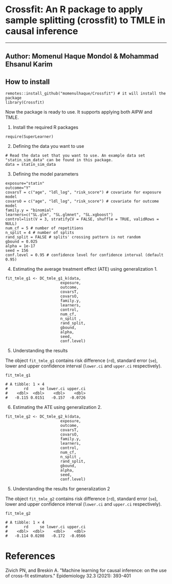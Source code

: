 # Crossfit: An R package to apply sample splitting (crossfit) to TMLE in causal inference
---
Author: Momenul Haque Mondol & Mohammad Ehsanul Karim
---

## How to install

```{r}
remotes::install_github("momenulhaque/Crossfit") # it will install the package
library(Crossfit) 
```
Now the package is ready to use. It supports applying both AIPW and TMLE. 

 1. Install the required R packages

```{r}
require(SuperLearner)
```
 
 2. Defining the data you want to use
 
```{r}
# Read the data set that you want to use. An example data set "statin_sim_data" can be found in this package.
data = statin_sim_data 
```
 3. Defining the model parameters

```{r}
exposure="statin"
outcome="Y"
covarsT = c("age", "ldl_log", "risk_score") # covariate for exposure model
covarsO = c("age", "ldl_log", "risk_score") # covariate for outcome model
family.y = "binomial"
learners=c("SL.glm", "SL.glmnet", "SL.xgboost")
control=list(V = 3, stratifyCV = FALSE, shuffle = TRUE, validRows = NULL)
num_cf = 5 # number of repetitions
n_split = 4 # number of splits
rand_split = FALSE # splits' crossing pattern is not random
gbound = 0.025
alpha = 1e-17
seed = 156
conf.level = 0.95 # confidence level for confidence interval (default 0.95)
```

 4. Estimating the average treatment effect (ATE) using generalization 1. 

```{r}
fit_tmle_g1 <- DC_tmle_g1_k(data,
                        exposure,
                        outcome,
                        covarsT,
                        covarsO,
                        family.y,
                        learners,
                        control,
                        num_cf, 
                        n_split ,
                        rand_split,
                        gbound,
                        alpha,
                        seed,
                        conf.level)

```

 5. Understanding the results

The object `fit_tmle_g1` contains risk difference (`rd`), standard error (`se`), lower and upper confidence interval (`lower.ci` and `upper.ci` respectively). 

```{r}
fit_tmle_g1

# A tibble: 1 × 4
#       rd     se lower.ci upper.ci
#    <dbl>  <dbl>    <dbl>    <dbl>
#   -0.115 0.0151   -0.157  -0.0726

```



 6. Estimating the ATE using generalization 2. 

```{r}
fit_tmle_g2 <- DC_tmle_g2_k(data,
                        exposure,
                        outcome,
                        covarsT,
                        covarsO,
                        family.y,
                        learners,
                        control,
                        num_cf, 
                        n_split ,
                        rand_split,
                        gbound,
                        alpha,
                        seed,
                        conf.level)

```

5. Understanding the results for generalization 2

The object `fit_tmle_g2` contains risk difference (`rd`), standard error (`se`), lower and upper confidence interval (`lower.ci` and `upper.ci` respectively). 

```{r}
fit_tmle_g2

# A tibble: 1 × 4
#       rd     se lower.ci upper.ci
#    <dbl>  <dbl>    <dbl>    <dbl>
#   -0.114 0.0208   -0.172  -0.0566

```


# References
Zivich PN, and Breskin A. "Machine learning for causal inference: on the use of cross-fit estimators." Epidemiology 32.3 (2021): 393-401
